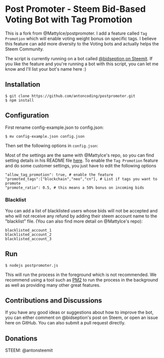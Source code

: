 # Post Promoter - Steem Bid-Based Voting Bot with Tag Promotion

 This is a fork from @MattyIce/postpromoter. I add a feature called `Tag Promotion` which will enable voting weight bonus on specific tags. I believe this feature can add more diversity to the Voting bots and actually helps the Steem Community.

The script is currently running on a bot called [@bidseption on Steemit](https://steemit.com/@bidseption). If you like the feature and you're running a bot with this script, you can let me know and I'll list your bot's name here :)


## Installation
```
$ git clone https://github.com/antoncoding/postpromoter.git
$ npm install
```

## Configuration
First rename config-example.json to config.json:
```
$ mv config-example.json config.json
```

Then set the following options in `config.json`:

Most of the settings are the same with @MattyIce's repo, so you can find setting details in his README file [here](https://github.com/MattyIce/postpromoter). To enable the `Tag Promotion` feature and do some customer settings, you just have to edit the following options

```
"allow_tag_promotion": true, # enable the feature
"promoted_tags":["blockchain","neo","cn"], # List if tags you want to promote
"promote_ratio": 0.5, # this means a 50% bonus on incoming bids
```

### Blacklist
You can add a list of blacklisted users whose bids will not be accepted and who will not receive any refund by adding their steem account name to the "blacklist" file. (You can also find more detail on @MattyIce's repo):

```
blacklisted_account_1
blacklisted_account_2
blacklisted_account_3
```

## Run
```
$ nodejs postpromoter.js
```

This will run the process in the foreground which is not recommended. We recommend using a tool such as [PM2](http://pm2.keymetrics.io/) to run the process in the background as well as providing many other great features.

## Contributions and Discussions
If you have any good ideas or suggestions about how to improve the bot, you can either comment on @bidseption's post on Steem, or open an issue here on GitHub. You can also submit a pull request directly.

## Donations
STEEM: @antonsteemit
